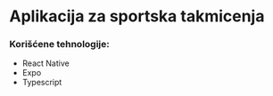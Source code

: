 # Aplikacija za sportska takmicenja

### Korišćene tehnologije:
- React Native
- Expo
- Typescript


